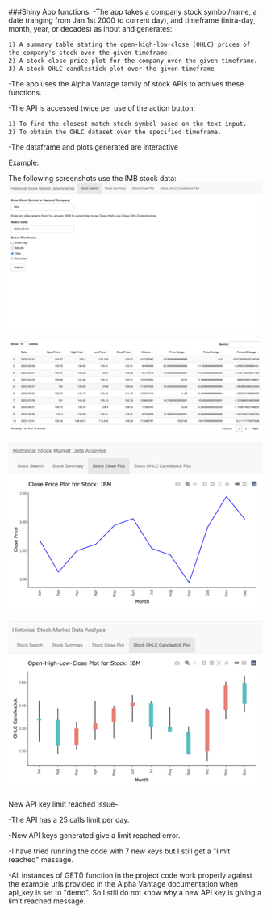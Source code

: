 ###Shiny App functions:
-The app takes a company stock symbol/name, a date (ranging from Jan 1st 2000 to current day), and timeframe (intra-day, month, year, or decades) as input and generates:

	1) A summary table stating the open-high-low-close (OHLC) prices of the company's stock over the given timeframe.
	2) A stock close price plot for the company over the given timeframe.
	3) A stock OHLC candlestick plot over the given timeframe
-The app uses the Alpha Vantage family of stock APIs to achives these functions.

-The API is accessed twice per use of the action button:

	1) To find the closest match stock symbol based on the text input. 
	2) To obtain the OHLC dataset over the specified timeframe. 

-The dataframe and plots generated are interactive

Example:

The following screenshots use the IMB stock data:
![alt text](https://github.com/sreeman-reddy/stocks-ohlc-shiny-app/blob/main/example1.png "Main Search")

![alt text](https://github.com/sreeman-reddy/stocks-ohlc-shiny-app/blob/main/example2.png "Stock Table")

![alt text](https://github.com/sreeman-reddy/stocks-ohlc-shiny-app/blob/main/example3.png "Data Graph")

![alt text](https://github.com/sreeman-reddy/stocks-ohlc-shiny-app/blob/main/example4.png "OHLC Plot")



New API key limit reached issue-

-The API has a 25 calls limit per day.

-New API keys generated give a limit reached error.

-I have tried running the code with 7 new keys but I still get a "limit reached" message.

-All instances of GET() function in the project code work properly against the example urls provided in the Alpha Vantage documentation when api_key is set to "demo". So I still do not know why a new API key is giving a limit reached message.







